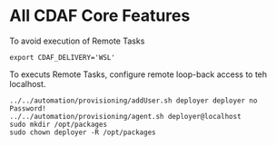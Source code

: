 # All CDAF Core Features

To avoid execution of Remote Tasks

    export CDAF_DELIVERY='WSL'

To executs Remote Tasks, configure remote loop-back access to teh localhost.

    ../../automation/provisioning/addUser.sh deployer deployer no Password!
    ../../automation/provisioning/agent.sh deployer@localhost
    sudo mkdir /opt/packages
    sudo chown deployer -R /opt/packages
